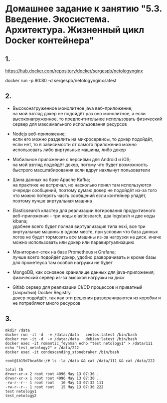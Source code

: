 # Домашнее задание к занятию "5.3. Введение. Экосистема. Архитектура. Жизненный цикл Docker контейнера"


## 1.

https://hub.docker.com/repository/docker/sergespb/netologynginx

docker run -p 80:80 -d  sergespb/netologynginx:latest

## 2.

- Высоконагруженное монолитное java веб-приложение;</br>
на мой взгляд докер не подойдёт раз оно монолитное, а если высоконагруженное, то предпочтительнее использовать физический сервер для максимального использования ресурсов

- Nodejs веб-приложение;</br>
если его можно разделить на микросервисы, то докер подойдёт, если нет, то в зависимости от самого приложения можно использовать либо виртульные машины, либо докер

- Мобильное приложение c версиями для Android и iOS;</br>
на мой взгляд подойдёт докер, потому что будет возможность быстрого масштабирования если вдруг нахлынут пользователи

- Шина данных на базе Apache Kafka;</br>
на практике не встречал, но насколько понял там используются очереди сообщений, поэтому думаю докер не подойдёт из-за того что можно потерять часть сообщений если контейнер упадёт, поэтому лучше виртуальная машина

- Elasticsearch кластер для реализации логирования продуктивного веб-приложения - три ноды elasticsearch, два logstash и две ноды kibana;</br>
удобнее всего будет полная виртуализация типа esxi, все три виртуальные машины в одном месте, при условии что база данных логов не будет тормозить все машины из-за нагрузки на диск. иначе можно использовать или докер или паравиртуализацию

- Мониторинг-стек на базе Prometheus и Grafana;</br>
лучше всего подойдёт докер, удобно разворачивать и кроме базы для прометеуса там особой нагрузки не будет

- MongoDB, как основное хранилище данных для java-приложения;</br>
физический сервер из-за высокой нагрузки на диск

- Gitlab сервер для реализации CI/CD процессов и приватный (закрытый) Docker Registry.</br>
докер подойдёт, так как эти решения разворачиваются из коробки и не потребляют много ресурсов



## 3.

```
mkdir /data
docker run -it -d  -v /data:/data   centos:latest /bin/bash
docker run -it -d  -v /data:/data   debian:latest /bin/bash
docker exec -it romantic_feynman echo "test netology1" > /data/111
echo "test_netology2" > /data/222
docker exec -it condescending_stonebraker /bin/bash
```
```
root@1b15d7bca68c:/# ls -la /data && cat /data/111 && cat /data/222

total 16
drwxr-xr-x 2 root root 4096 May 13 07:36 .
drwxr-xr-x 1 root root 4096 May 13 07:30 ..
-rw-r--r-- 1 root root   16 May 13 07:32 111
-rw-r--r-- 1 root root   15 May 13 07:36 222
test netology1
test_netology2
```

